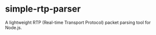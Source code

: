 # simple-rtp-parser
A lightweight RTP (Real-time Transport Protocol) packet parsing tool for Node.js.

